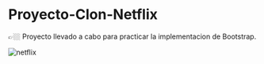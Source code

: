 # Proyecto-Clon-Netflix

 👉🏼 Proyecto llevado a cabo para practicar la implementacion de Bootstrap.

 
![netflix](https://github.com/IvanMR94/Proyecto-Clon-Netflix/assets/106714183/84cb1489-cb37-4f2f-b5d3-66dc7c1da6e9)
